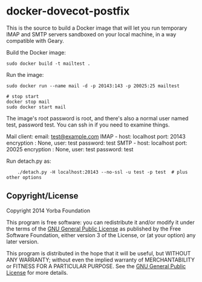 docker-dovecot-postfix
======================

This is the source to build a Docker image that will let you run temporary IMAP
and SMTP servers sandboxed on your local machine, in a way compatible with
Geary.

Build the Docker image:

    sudo docker build -t mailtest .

Run the image:

    sudo docker run --name mail -d -p 20143:143 -p 20025:25 mailtest
    
    # stop start
    docker stop mail
    sudo docker start mail
    
The image's root password is root, and there's also a normal user named test,
password test.  You can ssh in if you need to examine things.

Mail client:
email: test@example.com
IMAP - host: localhost  port: 20143 encryption : None,  user: test password: test
SMTP - host: localhost  port: 20025 encryption : None,  user: test password: test


Run detach.py as:

		./detach.py -H localhost:20143 --no-ssl -u test -p test  # plus other options


Copyright/License
-----------------

Copyright 2014 Yorba Foundation

This program is free software: you can redistribute it and/or modify it under
the terms of the [GNU General Public
License](http://www.gnu.org/licenses/gpl-3.0.html) as published by the Free
Software Foundation, either version 3 of the License, or (at your option) any
later version.

This program is distributed in the hope that it will be useful, but WITHOUT ANY
WARRANTY; without even the implied warranty of MERCHANTABILITY or FITNESS FOR A
PARTICULAR PURPOSE.  See the [GNU General Public
License](http://www.gnu.org/licenses/gpl-3.0.html) for more details.
